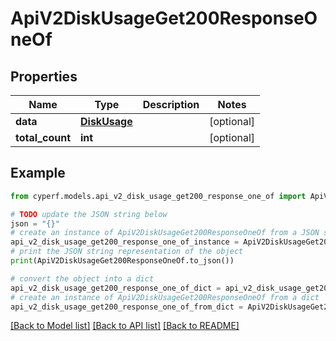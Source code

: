 # ApiV2DiskUsageGet200ResponseOneOf


## Properties

Name | Type | Description | Notes
------------ | ------------- | ------------- | -------------
**data** | [**DiskUsage**](DiskUsage.md) |  | [optional] 
**total_count** | **int** |  | [optional] 

## Example

```python
from cyperf.models.api_v2_disk_usage_get200_response_one_of import ApiV2DiskUsageGet200ResponseOneOf

# TODO update the JSON string below
json = "{}"
# create an instance of ApiV2DiskUsageGet200ResponseOneOf from a JSON string
api_v2_disk_usage_get200_response_one_of_instance = ApiV2DiskUsageGet200ResponseOneOf.from_json(json)
# print the JSON string representation of the object
print(ApiV2DiskUsageGet200ResponseOneOf.to_json())

# convert the object into a dict
api_v2_disk_usage_get200_response_one_of_dict = api_v2_disk_usage_get200_response_one_of_instance.to_dict()
# create an instance of ApiV2DiskUsageGet200ResponseOneOf from a dict
api_v2_disk_usage_get200_response_one_of_from_dict = ApiV2DiskUsageGet200ResponseOneOf.from_dict(api_v2_disk_usage_get200_response_one_of_dict)
```
[[Back to Model list]](../README.md#documentation-for-models) [[Back to API list]](../README.md#documentation-for-api-endpoints) [[Back to README]](../README.md)


